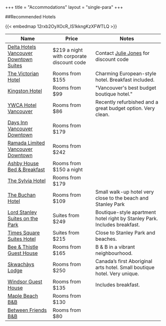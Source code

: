 +++
title = "Accommodations"
layout = "single-para"
+++

##Recommended Hotels

{{< embedmap 12rxb2OyXOcR_IS1kkngKzXFWTLQ >}}

| Name | Price | Notes |
|------|-------|-------|
|[Delta Hotels Vancouver Downtown Suites](http://www.marriott.com/hotels/travel/yvrdv-delta-hotels-vancouver-downtown-suites/)|$219 a night with corporate discount code|Contact [Julie Jones](jsj7@sfu.ca) for discount code|
|[The Victorian Hotel](http://victorianhotel.ca/)|Rooms from $155|Charming European-style hotel. Breakfast included.|
|[Kingston Hotel](http://www.kingstonhotelvancouver.com/)|Rooms from $99|"Vancouver's best budget boutique hotel."|
|[YWCA Hotel Vancouver](https://ywcavan.org/hotel)|Rooms from $86|Recently refurbished and a great budget option. Very clean.|
|[Days Inn Vancouver Downtown](http://www.daysinnvancouver.com/)|Rooms from $179|       |
|[Ramada Limited Vancouver Downtown](http://bit.ly/2lMffgc)|Rooms from $242|       |
|[Ashby House Bed & Breakfast](http://ashbyhousebb.com/)|Rooms from $150 a night|       |
|[The Sylvia Hotel](https://sylviahotel.com/)|Rooms from $179|       |
|[The Buchan Hotel](http://www.buchanhotel.com/)|Rooms from $109|Small walk-up hotel very close to the beach and Stanley Park|
|[Lord Stanley Suites on the Park ](http://www.lordstanley.com/about-us/)|Suites from $249|Boutique-style apartment hotel right by Stanley Park. Includes breakfast.|
|[Times Square Suites Hotel](http://www.timessquaresuites.com/)|Suites from $215|Close to Stanley Park and beaches.|
|[Bee & Thistle Guest House](http://www.beeandthistle.ca/)|Rooms from $165|B & B in a vibrant neighbourhood.|
|[Skwachàys Lodge](http://skwachays.com/)|Rooms from $250|Canada’s first Aboriginal arts hotel. Small boutique hotel. Very unique.|
|[Windsor Guest House](http://www.windsor.beautifulguesthouse.ca/)|Rooms from $135|Includes breakfast.|
|[Maple Beach B&B](http://www.maplehouse.com/home.html)|Rooms from $130|       |
|[Between Friends B&B](http://www.betweenfriends-vancouver.com/)|Rooms from $80|       |